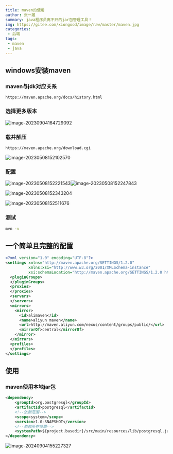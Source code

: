 ```yaml
---
title: maven的使用
author: 张一雄
summary: java程序员离不开的jar包管理工具！
img: https://gitee.com/xiongood/image/raw/master/maven.jpg
categories:
 - 后端
tags:
 - maven
 - java
---
```


## windows安装maven

### maven与jdk对应关系

```http
https://maven.apache.org/docs/history.html
```

### 选择更多版本

![image-20230904164729092](https://gitee.com/xiongood/image/raw/master/20230904164730.png)

### 载并解压

```http
https://maven.apache.org/download.cgi
```

![image-20230508152102570](C:/Users/java0/AppData/Roaming/Typora/typora-user-images/image-20230508152102570.png)

### 配置

![image-20230508152221543](https://gitee.com/xiongood/image/raw/master/20230508152222.png)![image-20230508152247843](https://gitee.com/xiongood/image/raw/master/20230508152248.png)

![image-20230508152343204](https://gitee.com/xiongood/image/raw/master/20230508152344.png)

![image-20230508152511676](https://gitee.com/xiongood/image/raw/master/20230508152512.png)

### 测试

```sh
mvn -v
```



## 一个简单且完整的配置

```xml
<?xml version="1.0" encoding="UTF-8"?>
<settings xmlns="http://maven.apache.org/SETTINGS/1.2.0"
          xmlns:xsi="http://www.w3.org/2001/XMLSchema-instance"
          xsi:schemaLocation="http://maven.apache.org/SETTINGS/1.2.0 https://maven.apache.org/xsd/settings-1.2.0.xsd">
  <pluginGroups>
  </pluginGroups>
  <proxies>
  </proxies>
  <servers>
  </servers>
  <mirrors>
    <mirror>  
      <id>alimaven</id>   
      <name>aliyun maven</name>     
      <url>http://maven.aliyun.com/nexus/content/groups/public/</url>  
      <mirrorOf>central</mirrorOf>  
	</mirror>
  </mirrors>
  <profiles>
  </profiles>
</settings>
```

## 使用

### maven使用本地jar包

```xml
<dependency>
    <groupId>org.postgresql</groupId>
    <artifactId>postgresql</artifactId>
    <!--依赖范围-->
    <scope>system</scope>
    <version>1.0-SNAPSHOT</version>
    <!--依赖所在位置-->
    <systemPath>${project.basedir}/src/main/resources/lib/postgresql.jar</systemPath>
</dependency>
```

![image-20240904155227327](https://gitee.com/xiongood/image/raw/master/image-20240904155227327.png)
